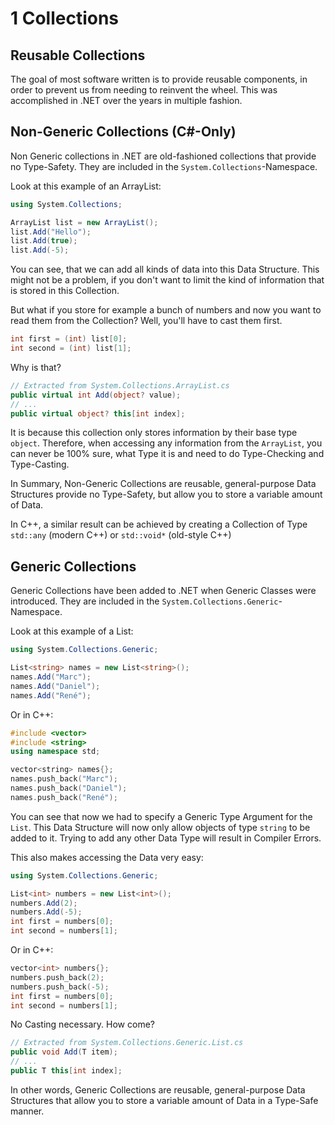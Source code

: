 # 1 Collections

## Reusable Collections

The goal of most software written is to provide reusable components, in order to prevent us from needing to reinvent the wheel. This was accomplished in .NET over the years in multiple fashion.

## Non-Generic Collections (C#-Only)

Non Generic collections in .NET are old-fashioned collections that provide no Type-Safety. They are included in the `System.Collections`-Namespace.

Look at this example of an ArrayList:

```cs
using System.Collections;

ArrayList list = new ArrayList();
list.Add("Hello");
list.Add(true);
list.Add(-5);
```

You can see, that we can add all kinds of data into this Data Structure. This might not be a problem, if you don't want to limit the kind of information that is stored in this Collection.

But what if you store for example a bunch of numbers and now you want to read them from the Collection? Well, you'll have to cast them first.

```cs
int first = (int) list[0];
int second = (int) list[1];
```

Why is that?

```cs
// Extracted from System.Collections.ArrayList.cs
public virtual int Add(object? value);
// ...
public virtual object? this[int index];
```

It is because this collection only stores information by their base type `object`. Therefore, when accessing any information from the `ArrayList`, you can never be 100% sure, what Type it is and need to do Type-Checking and Type-Casting.

In Summary, Non-Generic Collections are reusable, general-purpose Data Structures provide no Type-Safety, but allow you to store a variable amount of Data.

In C++, a similar result can be achieved by creating a Collection of Type `std::any` (modern C++) or `std::void*` (old-style C++)

## Generic Collections

Generic Collections have been added to .NET when Generic Classes were introduced. They are included in the `System.Collections.Generic`-Namespace.

Look at this example of a List:

```cs
using System.Collections.Generic;

List<string> names = new List<string>();
names.Add("Marc");
names.Add("Daniel");
names.Add("René");
```

Or in C++:

```c++
#include <vector>
#include <string>
using namespace std;

vector<string> names{};
names.push_back("Marc");
names.push_back("Daniel");
names.push_back("René");
```

You can see that now we had to specify a Generic Type Argument for the `List`. This Data Structure will now only allow objects of type `string` to be added to it. Trying to add any other Data Type will result in Compiler Errors.

This also makes accessing the Data very easy:

```cs
using System.Collections.Generic;

List<int> numbers = new List<int>();
numbers.Add(2);
numbers.Add(-5);
int first = numbers[0];
int second = numbers[1];
```

Or in C++:

```c++
vector<int> numbers{};
numbers.push_back(2);
numbers.push_back(-5);
int first = numbers[0];
int second = numbers[1];
```

No Casting necessary. How come?

```cs
// Extracted from System.Collections.Generic.List.cs
public void Add(T item);
// ...
public T this[int index];
```

In other words, Generic Collections are reusable, general-purpose Data Structures that allow you to store a variable amount of Data in a Type-Safe manner.